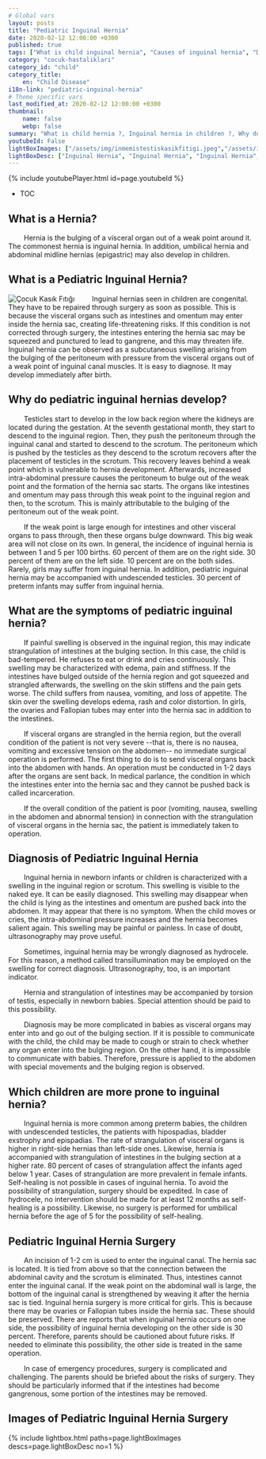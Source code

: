 ```yaml
---
# Global vars
layout: posts
title: "Pediatric Inguinal Hernia"
date: 2020-02-12 12:00:00 +0300
published: true
tags: ["What is child inguinal hernia", "Causes of inguinal hernia", "Diagnosis of inguinal hernia", "Inguinal hernia", "Inguinal hernia surgery", "child inguinal hernia", "inguinal hernia symptom" , "child inguinal hernia diagnosis", "in which child inguinal hernia", "child inguinal hernia surgery", "child inguinal hernia treatment", "inguinal hernia symptom", "child inguinal hernia solution", "inguinal hernia treatment"]
category: "cocuk-hastaliklari"
category_id: "child"
category_title:
    en: "Child Disease"
i18n-link: "pediatric-inguinal-hernia"
# Theme specific vars
last_modified_at: 2020-02-12 12:00:00 +0300
thumbnail:
    name: false
    webp: false
summary: "What is child hernia ?, Inguinal hernia in children ?, Why do inguinal hernias occur ?, Inguinal hernia diagnosis ?, Causes of inguinal hernia? , Inguinal hernia Surgery?, When is it necessary to intervene in the inguinal hernia?"
youtubeId: False
lightBoxImages: ["/assets/img/inmemistestiskasikfitigi.jpeg","/assets/img/inmemistestiskasikfitigi1.jpeg","/assets/img/inmemistestiskasikfitigi2.jpeg","/assets/img/inmemistestiskasikfitigi3.jpeg","/assets/img/inmemistestiskasikfitigi4.jpeg","/assets/img/inmemistestiskasikfitigi5.jpeg"]
lightBoxDesc: ["Inguinal Hernia", "Inguinal Hernia", "Inguinal Hernia", "Inguinal Hernia", "Inguinal Hernia", "Inguinal Hernia"]
---
```

{% include youtubePlayer.html id=page.youtubeId %}

* TOC

## What is a Hernia?

&nbsp;&nbsp;&nbsp;&nbsp;&nbsp;&nbsp;&nbsp;&nbsp;Hernia is the bulging of a visceral organ out of a weak point around it. The commonest hernia is inguinal hernia. In addition, umbilical hernia and abdominal midline hernias (epigastric) may also develop in children.

## What is a Pediatric Inguinal Hernia?

![Çocuk Kasık Fıtığı](/assets/img/kasikfitigi.jpeg)
&nbsp;&nbsp;&nbsp;&nbsp;&nbsp;&nbsp;&nbsp;&nbsp;Inguinal hernias seen in children are congenital. They have to be repaired through surgery as soon as possible. This is because the visceral organs such as intestines and omentum may enter inside the hernia sac, creating life-threatening risks. If this condition is not corrected through surgery, the intestines entering the hernia sac may be squeezed and punctured to lead to gangrene, and this may threaten life. Inguinal hernia can be observed as a subcutaneous swelling arising from the bulging of the peritoneum with pressure from the visceral organs out of a weak point of inguinal canal muscles. It is easy to diagnose. It may develop immediately after birth.

## Why do pediatric inguinal hernias develop?

&nbsp;&nbsp;&nbsp;&nbsp;&nbsp;&nbsp;&nbsp;&nbsp;Testicles start to develop in the low back region where the kidneys are located during the gestation. At the seventh gestational month, they start to descend to the inguinal region. Then, they push the peritoneum through the inguinal canal and started to descend to the scrotum. The peritoneum which is pushed by the testicles as they descend to the scrotum recovers after the placement of testicles in the scrotum. This recovery leaves behind a weak point which is vulnerable to hernia development. Afterwards, increased intra-abdominal pressure causes the peritoneum to bulge out of the weak point and the formation of the hernia sac starts. The organs like intestines and omentum may pass through this weak point to the inguinal region and then, to the scrotum. This is mainly attributable to the bulging of the peritoneum out of the weak point.

&nbsp;&nbsp;&nbsp;&nbsp;&nbsp;&nbsp;&nbsp;&nbsp;If the weak point is large enough for intestines and other visceral organs to pass through, then these organs bulge downward. This big weak area will not close on its own. In general, the incidence of inguinal hernia is between 1 and 5 per 100 births. 60 percent of them are on the right side. 30 percent of them are on the left side. 10 percent are on the both sides. Rarely, girls may suffer from inguinal hernia. In addition, pediatric inguinal hernia may be accompanied with undescended testicles.  30 percent of preterm infants may suffer from inguinal hernia.

## What are the symptoms of pediatric inguinal hernia?

&nbsp;&nbsp;&nbsp;&nbsp;&nbsp;&nbsp;&nbsp;&nbsp;If painful swelling is observed in the inguinal region, this may indicate strangulation of intestines at the bulging section. In this case, the child is bad-tempered. He refuses to eat or drink and cries continuously. This swelling may be characterized with edema, pain and stiffness. If the intestines have bulged outside of the hernia region and got squeezed and strangled afterwards, the swelling on the skin stiffens and the pain gets worse. The child suffers from nausea, vomiting, and loss of appetite. The skin over the swelling develops edema, rash and color distortion. In girls, the ovaries and Fallopian tubes may enter into the hernia sac in addition to the intestines.

&nbsp;&nbsp;&nbsp;&nbsp;&nbsp;&nbsp;&nbsp;&nbsp;If visceral organs are strangled in the hernia region, but the overall condition of the patient is not very severe --that is, there is no nausea, vomiting and excessive tension on the abdomen-- no immediate surgical operation is performed. The first thing to do is to send visceral organs back into the abdomen with hands. An operation must be conducted in 1-2 days after the organs are sent back. In medical parlance, the condition in which the intestines enter into the hernia sac and they cannot be pushed back is called incarceration.

&nbsp;&nbsp;&nbsp;&nbsp;&nbsp;&nbsp;&nbsp;&nbsp;If the overall condition of the patient is poor (vomiting, nausea, swelling in the abdomen and abnormal tension) in connection with the strangulation of visceral organs in the hernia sac, the patient is immediately taken to operation.

## Diagnosis of Pediatric Inguinal Hernia

&nbsp;&nbsp;&nbsp;&nbsp;&nbsp;&nbsp;&nbsp;&nbsp;Inguinal hernia in newborn infants or children is characterized with a swelling in the inguinal region or scrotum. This swelling is visible to the naked eye. It can be easily diagnosed. This swelling may disappear when the child is lying as the intestines and omentum are pushed back into the abdomen. It may appear that there is no symptom. When the child moves or cries, the intra-abdominal pressure increases and the hernia becomes salient again. This swelling may be painful or painless. In case of doubt, ultrasonography may prove useful.

&nbsp;&nbsp;&nbsp;&nbsp;&nbsp;&nbsp;&nbsp;&nbsp;Sometimes, inguinal hernia may be wrongly diagnosed as hydrocele. For this reason, a method called transillumination may be employed on the swelling for correct diagnosis. Ultrasonography, too, is an important indicator.

&nbsp;&nbsp;&nbsp;&nbsp;&nbsp;&nbsp;&nbsp;&nbsp;Hernia and strangulation of intestines may be accompanied by torsion of testis, especially in newborn babies. Special attention should be paid to this possibility.

&nbsp;&nbsp;&nbsp;&nbsp;&nbsp;&nbsp;&nbsp;&nbsp;Diagnosis may be more complicated in babies as visceral organs may enter into and go out of the bulging section. If it is possible to communicate with the child, the child may be made to cough or strain to check whether any organ enter into the bulging region. On the other hand, it is impossible to communicate with babies. Therefore, pressure is applied to the abdomen with special movements and the bulging region is observed.

## Which children are more prone to inguinal hernia?

&nbsp;&nbsp;&nbsp;&nbsp;&nbsp;&nbsp;&nbsp;&nbsp;Inguinal hernia is more common among preterm babies, the children with undescended testicles, the patients with hipospadias, bladder exstrophy and epispadias. The rate of strangulation of visceral organs is higher in right-side hernias than left-side ones. Likewise, hernia is accompanied with strangulation of intestines in the bulging section at a higher rate. 80 percent of cases of strangulation affect the infants aged below 1 year. Cases of strangulation are more prevalent in female infants. Self-healing is not possible in cases of inguinal hernia. To avoid the possibility of strangulation, surgery should be expedited. In case of hydrocele, no intervention should be made for at least 12 months as self-healing is a possibility. Likewise, no surgery is performed for umbilical hernia before the age of 5 for the possibility of self-healing.

## Pediatric Inguinal Hernia Surgery

&nbsp;&nbsp;&nbsp;&nbsp;&nbsp;&nbsp;&nbsp;&nbsp;An incision of 1-2 cm is used to enter the inguinal canal. The hernia sac is located. It is tied from above so that the connection between the abdominal cavity and the scrotum is eliminated. Thus, intestines cannot enter the inguinal canal. If the weak point on the abdominal wall is large, the bottom of the inguinal canal is strengthened by weaving it after the hernia sac is tied. Inguinal hernia surgery is more critical for girls. This is because there may be ovaries or Fallopian tubes inside the hernia sac. These should be preserved. There are reports that when inguinal hernia occurs on one side, the possibility of inguinal hernia developing on the other side is 30 percent. Therefore, parents should be cautioned about future risks. If needed to eliminate this possibility, the other side is treated in the same operation.

&nbsp;&nbsp;&nbsp;&nbsp;&nbsp;&nbsp;&nbsp;&nbsp;In case of emergency procedures, surgery is complicated and challenging. The parents should be briefed about the risks of surgery. They should be particularly informed that if the intestines had become gangrenous, some portion of the intestines may be removed.

## Images of Pediatric Inguinal Hernia Surgery

{% include lightbox.html paths=page.lightBoxImages descs=page.lightBoxDesc no=1 %}
